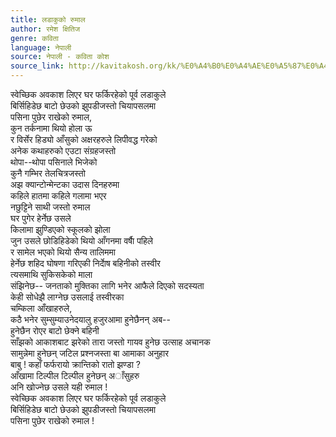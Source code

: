 ```yaml
---
title: लडाकुको रुमाल
author: रमेश क्षितिज
genre: कविता
language: नेपाली
source: नेपाली - कविता कोश
source_link: http://kavitakosh.org/kk/%E0%A4%B0%E0%A4%AE%E0%A5%87%E0%A4%B6_%E0%A4%95%E0%A5%8D%E0%A4%B7%E0%A4%BF%E0%A4%A4%E0%A4%BF%E0%A4%9C
---
```


स्वेच्छिक अवकाश लिएर घर फर्किरहेको पूर्व लडाकुले  
बिर्सिहिडेछ बाटो छेउको झुपडीजस्तो चियापसलमा  
पसिना पुछेर राखेको रुमाल,  
कुन तर्कनामा थियो होला ऊ  
र विर्सेर हिड्यो आँसुको अक्षरहरुले लिपीवद्ध गरेको  
अनेक कथाहरुको एउटा संग्रहजस्तो  
थोपा--थोपा पसिनाले भिजेको  
कुनै गम्भिर तेलचित्रजस्तो  
अझ क्यान्टोन्मेन्टका उदास दिनहरुमा  
कहिले हातमा कहिले गलामा भएर  
नछुट्टिने साथी जस्तो रुमाल  
घर पुगेर हेर्नेछ उसले  
किलामा झुण्डिएको स्कूलको झोला  
जुन उसले छोडिहिडेको थियो आँगनमा वर्षाै पहिले  
र सामेल भएको थियो सैन्य तालिममा  
हेर्नेछ शहिद घोषणा गरिएकी निर्दाेष बहिनीको तस्वीर  
त्यसमाथि सुकिसकेको माला  
संझिनेछ-- जनताको मुक्तिका लागि भनेर आफैले दिएको सदस्यता  
केही सोधेझै लाग्नेछ उसलाई तस्वीरका  
चम्किला आँखाहरुले,  
कठै भनेर सुम्सुम्याउनेदयालु हजुरआमा हुनेछैनन् अब--  
हुनेछैन रोएर बाटो छेक्ने बहिनी  
साँझको आकाशबाट झरेको तारा जस्तो गायव हुनेछ उत्साह अचानक  
सामुन्नेमा हुनेछन् जटिल प्रश्नजस्ता बा आमाका अनुहार  
बाबु ! कहाँ फर्फरायो क्रान्तिको रातो झण्डा ?  
आँखामा टिल्पील टिल्पील हुनेछन् अाँसुहरु  
अनि खोज्नेछ उसले यही रुमाल !  
स्वेच्छिक अवकाश लिएर घर फर्किरहेको पूर्व लडाकुले  
बिर्सिहिडेछ बाटो छेउको झुपडीजस्तो चियापसलमा  
पसिना पुछेर राखेको रुमाल !
